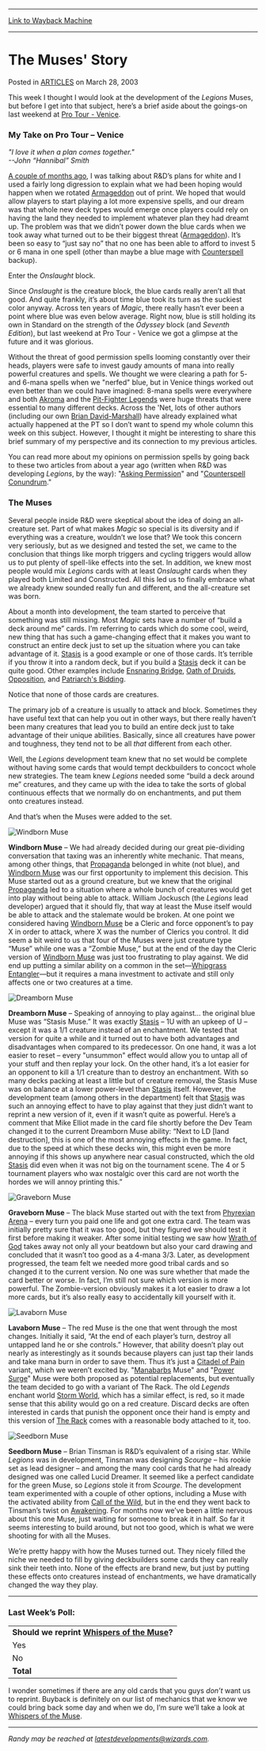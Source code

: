 
---
[Link to Wayback Machine](https://web.archive.org/web/20160922014716/http://magic.wizards.com/en/articles/archive/muses-story-2003-03-28)

[_metadata_:description]:- "This week I thought I would look at the development of the Legions Muses, but before I get into that subject, here’s a brief aside about the goings-on last weekend at Pro Tour - Venice.&#13; &#13; My Take on Pro Tour – Venice&#13; &#13; `I love it when a plan comes together.`--John “Hannibal” Smith"
[_metadata_:generator]:- "Drupal 7 (http://drupal.org)"
[_metadata_:node]:- "287936"
[_metadata_:publish_date]:- "2003-03-28"
[_metadata_:source]:- "div-main-content"
[_metadata_:title]:- "The Muses' Story"
[_metadata_:wayback_capture_timestamp]:- "2016-09-22 01:47:16"
[_metadata_:wayback_raw_url]:- "https://web.archive.org/web/20160922014716id_/http://magic.wizards.com/en/articles/archive/muses-story-2003-03-28"
[_metadata_:wayback_url]:- "http://magic.wizards.com/en/articles/archive/muses-story-2003-03-28"
---


The Muses' Story
================



 Posted in [ARTICLES](/en/articles)
 on March 28, 2003 










This week I thought I would look at the development of the *Legions* Muses, but before I get into that subject, here’s a brief aside about the goings-on last weekend at [Pro Tour - Venice](http://archive.wizards.com/Magic/Magazine/Article.aspx?x=sideboard/events/ptven03).


### My Take on Pro Tour – Venice


*"I love it when a plan comes together."  
--John “Hannibal” Smith*


[A couple of months ago](http://archive.wizards.com/Magic/Magazine/Article.aspx?x=mtgcom/daily/rb57), I was talking about R&D’s plans for white and I used a fairly long digression to explain what we had been hoping would happen when we rotated [Armageddon](http://gatherer.wizards.com/Pages/Card/Details.aspx?name=Armageddon) out of print. We hoped that would allow players to start playing a lot more expensive spells, and our dream was that whole new deck types would emerge once players could rely on having the land they needed to implement whatever plan they had dreamt up. The problem was that we didn’t power down the blue cards when we took away what turned out to be their biggest threat ([Armageddon](http://gatherer.wizards.com/Pages/Card/Details.aspx?name=Armageddon)). It’s been so easy to “just say no” that no one has been able to afford to invest 5 or 6 mana in one spell (other than maybe a blue mage with [Counterspell](http://gatherer.wizards.com/Pages/Card/Details.aspx?name=Counterspell) backup).


Enter the *Onslaught* block.


Since *Onslaught* is the creature block, the blue cards really aren’t all that good. And quite frankly, it’s about time blue took its turn as the suckiest color anyway. Across ten years of *Magic*, there really hasn’t ever been a point where blue was even below average. Right now, blue is still holding its own in Standard on the strength of the *Odyssey* block (and *Seventh Edition*), but last weekend at Pro Tour - Venice we got a glimpse at the future and it was glorious.


Without the threat of good permission spells looming constantly over their heads, players were safe to invest gaudy amounts of mana into really powerful creatures and spells. We thought we were clearing a path for 5- and 6-mana spells when we "nerfed" blue, but in Venice things worked out even better than we could have imagined: 8-mana spells were everywhere and both [Akroma](http://gatherer.wizards.com/Pages/Card/Details.aspx?multiverseid=193871) and the [Pit-Fighter Legends](http://gatherer.wizards.com/Pages/Card/Details.aspx?multiverseid=383075) were huge threats that were essential to many different decks. Across the 'Net, lots of other authors (including our own [Brian David-Marshall](http://archive.wizards.com/Magic/Magazine/Article.aspx?x=mtgcom/daily/bd64)) have already explained what actually happened at the PT so I don’t want to spend my whole column this week on this subject. However, I thought it might be interesting to share this brief summary of my perspective and its connection to my previous articles.


You can read more about my opinions on permission spells by going back to these two articles from about a year ago (written when R&D was developing *Legions*, by the way): "[Asking Permission](http://archive.wizards.com/Magic/Magazine/Article.aspx?x=mtgcom/daily/rb15)" and "[Counterspell Conundrum](http://archive.wizards.com/Magic/Magazine/Article.aspx?x=mtgcom/daily/rb16)."


### The Muses


Several people inside R&D were skeptical about the idea of doing an all-creature set. Part of what makes *Magic* so special is its diversity and if everything was a creature, wouldn’t we lose that? We took this concern very seriously, but as we designed and tested the set, we came to the conclusion that things like morph triggers and cycling triggers would allow us to put plenty of spell-like effects into the set. In addition, we knew most people would mix *Legions* cards with at least *Onslaught* cards when they played both Limited and Constructed. All this led us to finally embrace what we already knew sounded really fun and different, and the all-creature set was born.


About a month into development, the team started to perceive that something was still missing. Most *Magic* sets have a number of “build a deck around me” cards. I’m referring to cards which do some cool, weird, new thing that has such a game-changing effect that it makes you want to construct an entire deck just to set up the situation where you can take advantage of it. [Stasis](http://gatherer.wizards.com/Pages/Card/Details.aspx?name=Stasis) is a good example or one of those cards. It’s terrible if you throw it into a random deck, but if you build a [Stasis](http://gatherer.wizards.com/Pages/Card/Details.aspx?name=Stasis) deck it can be quite good. Other examples include [Ensnaring Bridge](http://gatherer.wizards.com/Pages/Card/Details.aspx?name=Ensnaring+Bridge), [Oath of Druids](http://gatherer.wizards.com/Pages/Card/Details.aspx?name=Oath+of+Druids), [Opposition](http://gatherer.wizards.com/Pages/Card/Details.aspx?name=Opposition), and [Patriarch's Bidding](http://gatherer.wizards.com/Pages/Card/Details.aspx?name=Patriarch%27s+Bidding).


Notice that none of those cards are creatures.


The primary job of a creature is usually to attack and block. Sometimes they have useful text that can help you out in other ways, but there really haven’t been many creatures that lead you to build an entire deck just to take advantage of their unique abilities. Basically, since all creatures have power and toughness, they tend not to be all *that* different from each other.


Well, the *Legions* development team knew that no set would be complete without having some cards that would tempt deckbuilders to concoct whole new strategies. The team knew *Legions* needed some “build a deck around me” creatures, and they came up with the idea to take the sorts of global continuous effects that we normally do on enchantments, and put them onto creatures instead.


And that’s when the Muses were added to the set.


![Windborn Muse](http://gatherer.wizards.com/Handlers/Image.ashx?size=small&type=card&name=Windborn%20Muse&options=)


**Windborn Muse** – We had already decided during our great pie-dividing conversation that taxing was an inherently white mechanic. That means, among other things, that [Propaganda](http://gatherer.wizards.com/Pages/Card/Details.aspx?name=Propaganda) belonged in white (not blue), and [Windborn Muse](http://gatherer.wizards.com/Pages/Card/Details.aspx?name=Windborn+Muse) was our first opportunity to implement this decision. This Muse started out as a ground creature, but we knew that the original [Propaganda](http://gatherer.wizards.com/Pages/Card/Details.aspx?name=Propaganda) led to a situation where a whole bunch of creatures would get into play without being able to attack. William Jockusch (the *Legions* lead developer) argued that it should fly, that way at least the Muse itself would be able to attack and the stalemate would be broken. At one point we considered having [Windborn Muse](http://gatherer.wizards.com/Pages/Card/Details.aspx?name=Windborn+Muse) be a Cleric and force opponent’s to pay X in order to attack, where X was the number of Clerics you control. It did seem a bit weird to us that four of the Muses were just creature type “Muse” while one was a “Zombie Muse,” but at the end of the day the Cleric version of [Windborn Muse](http://gatherer.wizards.com/Pages/Card/Details.aspx?name=Windborn+Muse) was just too frustrating to play against. We did end up putting a similar ability on a common in the set—[Whipgrass Entangler](http://gatherer.wizards.com/Pages/Card/Details.aspx?name=Whipgrass+Entangler)—but it requires a mana investment to activate and still only affects one or two creatures at a time.


![Dreamborn Muse](http://gatherer.wizards.com/Handlers/Image.ashx?size=small&type=card&name=Dreamborn%20Muse&options=)


**Dreamborn Muse** – Speaking of annoying to play against… the original blue Muse was “Stasis Muse.” It was exactly [Stasis](http://gatherer.wizards.com/Pages/Card/Details.aspx?name=Stasis) – 1U with an upkeep of U – except it was a 1/1 creature instead of an enchantment. We tested that version for quite a while and it turned out to have both advantages and disadvantages when compared to its predecessor. On one hand, it was a lot easier to reset – every "unsummon" effect would allow you to untap all of your stuff and then replay your lock. On the other hand, it’s a lot easier for an opponent to kill a 1/1 creature than to destroy an enchantment. With so many decks packing at least a little but of creature removal, the Stasis Muse was on balance at a lower power-level than [Stasis](http://gatherer.wizards.com/Pages/Card/Details.aspx?name=Stasis) itself. However, the development team (among others in the department) felt that [Stasis](http://gatherer.wizards.com/Pages/Card/Details.aspx?name=Stasis) was such an annoying effect to have to play against that they just didn’t want to reprint a new version of it, even if it wasn’t quite as powerful. Here’s a comment that Mike Elliot made in the card file shortly before the Dev Team changed it to the current Dreamborn Muse ability: “Next to LD [land destruction], this is one of the most annoying effects in the game. In fact, due to the speed at which these decks win, this might even be more annoying if this shows up anywhere near casual constructed, which the old [Stasis](http://gatherer.wizards.com/Pages/Card/Details.aspx?name=Stasis) did even when it was not big on the tournament scene. The 4 or 5 tournament players who wax nostalgic over this card are not worth the hordes we will annoy printing this.”


![Graveborn Muse](http://gatherer.wizards.com/Handlers/Image.ashx?size=small&type=card&name=Graveborn%20Muse&options=)


**Graveborn Muse** – The black Muse started out with the text from [Phyrexian Arena](http://gatherer.wizards.com/Pages/Card/Details.aspx?name=Phyrexian+Arena) – every turn you paid one life and got one extra card. The team was initially pretty sure that it was too good, but they figured we should test it first before making it weaker. After some initial testing we saw how [Wrath of God](http://gatherer.wizards.com/Pages/Card/Details.aspx?name=Wrath+of+God) takes away not only all your beatdown but also your card drawing and concluded that it wasn’t too good as a 4-mana 3/3. Later, as development progressed, the team felt we needed more good tribal cards and so changed it to the current version. No one was sure whether that made the card better or worse. In fact, I’m still not sure which version is more powerful. The Zombie-version obviously makes it a lot easier to draw a lot more cards, but it’s also really easy to accidentally kill yourself with it.


![Lavaborn Muse](http://gatherer.wizards.com/Handlers/Image.ashx?size=small&type=card&name=Lavaborn%20Muse&options=)


**Lavaborn Muse** – The red Muse is the one that went through the most changes. Initially it said, “At the end of each player’s turn, destroy all untapped land he or she controls.” However, that ability doesn’t play out nearly as interestingly as it sounds because players can just tap their lands and take mana burn in order to save them. Thus it’s just a [Citadel of Pain](http://gatherer.wizards.com/Pages/Card/Details.aspx?name=Citadel+of+Pain) variant, which we weren’t excited by. "[Manabarbs](http://gatherer.wizards.com/Pages/Card/Details.aspx?name=Manabarbs) Muse" and "[Power Surge](http://gatherer.wizards.com/Pages/Card/Details.aspx?name=Power+Surge)" Muse were both proposed as potential replacements, but eventually the team decided to go with a variant of The Rack. The old *Legends* enchant world [Storm World](http://gatherer.wizards.com/Pages/Card/Details.aspx?name=Storm+World), which has a similar effect, is red, so it made sense that this ability would go on a red creature. Discard decks are often interested in cards that punish the opponent once their hand is empty and this version of [The Rack](http://gatherer.wizards.com/Pages/Card/Details.aspx?name=The+Rack) comes with a reasonable body attached to it, too.


![Seedborn Muse](http://gatherer.wizards.com/Handlers/Image.ashx?size=small&type=card&name=Seedborn%20Muse&options=)


**Seedborn Muse** – Brian Tinsman is R&D’s equivalent of a rising star. While *Legions* was in development, Tinsman was designing *Scourge* – his rookie set as lead designer – and among the many cool cards that he had already designed was one called Lucid Dreamer. It seemed like a perfect candidate for the green Muse, so *Legions* stole it from *Scourge*. The development team experimented with a couple of other options, including a Muse with the activated ability from [Call of the Wild](http://gatherer.wizards.com/Pages/Card/Details.aspx?name=Call+of+the+Wild), but in the end they went back to Tinsman’s twist on [Awakening](http://gatherer.wizards.com/Pages/Card/Details.aspx?name=Awakening). For months now we’ve been a little nervous about this one Muse, just waiting for someone to break it in half. So far it seems interesting to build around, but not too good, which is what we were shooting for with all the Muses.


We’re pretty happy with how the Muses turned out. They nicely filled the niche we needed to fill by giving deckbuilders some cards they can really sink their teeth into. None of the effects are brand new, but just by putting these effects onto creatures instead of enchantments, we have dramatically changed the way they play.




---

### Last Week’s Poll:




|  |
| --- |
| **Should we reprint [Whispers of the Muse](http://gatherer.wizards.com/Pages/Card/Details.aspx?name=Whispers+of+the+Muse)?** |
| Yes | 5422 | 78.3% |
| No | 1501 | 21.7% |
| **Total** | **6923** | **100.0%** |

I wonder sometimes if there are any old cards that you guys *don’t* want us to reprint. Buyback is definitely on our list of mechanics that we know we could bring back some day and when we do, I’m sure we’ll take a look at [Whispers of the Muse](http://gatherer.wizards.com/Pages/Card/Details.aspx?name=Whispers+of+the+Muse).




---

*Randy may be reached at latestdevelopments@wizards.com.*







